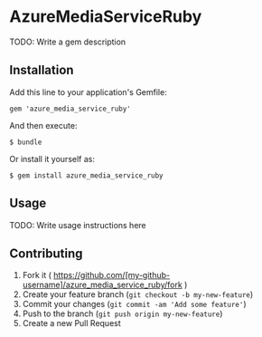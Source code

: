 # AzureMediaServiceRuby

TODO: Write a gem description

## Installation

Add this line to your application's Gemfile:

    gem 'azure_media_service_ruby'

And then execute:

    $ bundle

Or install it yourself as:

    $ gem install azure_media_service_ruby

## Usage

TODO: Write usage instructions here

## Contributing

1. Fork it ( https://github.com/[my-github-username]/azure_media_service_ruby/fork )
2. Create your feature branch (`git checkout -b my-new-feature`)
3. Commit your changes (`git commit -am 'Add some feature'`)
4. Push to the branch (`git push origin my-new-feature`)
5. Create a new Pull Request
